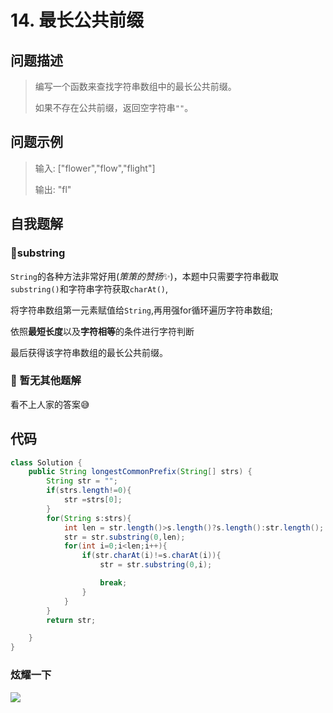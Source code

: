 # 14. 最长公共前缀
问题描述
----
> 编写一个函数来查找字符串数组中的最长公共前缀。
>
> 如果不存在公共前缀，返回空字符串`""`。

问题示例
----
> 输入: ["flower","flow","flight"]
> 
> 输出: "fl"


自我题解
----
### 🦄substring

`String`的各种方法非常好用(*策策的赞扬*✨)，本题中只需要字符串截取`substring()`和字符串字符获取`charAt()`,

将字符串数组第一元素赋值给`String`,再用强for循环遍历字符串数组;

依照**最短长度**以及**字符相等**的条件进行字符判断

最后获得该字符串数组的最长公共前缀。


### 🧚‍ 暂无其他题解

看不上人家的答案😅


代码
---- 
```java
class Solution {
    public String longestCommonPrefix(String[] strs) {
        String str = "";
        if(strs.length!=0){
            str =strs[0];
        }
        for(String s:strs){
            int len = str.length()>s.length()?s.length():str.length();
            str = str.substring(0,len);
            for(int i=0;i<len;i++){
                if(str.charAt(i)!=s.charAt(i)){
                    str = str.substring(0,i);

                    break;
                }
            }
        }
        return str;

    }
}
```

### 炫耀一下

![](https://cdn.jsdelivr.net/gh/occlive/ImageStore//javabase/14.png)

